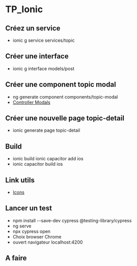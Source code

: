 # TP_Ionic #

## Créez un service ##
-  ionic g service services/topic

## Créer une interface ##
-  ionic g interface models/post 

## Créer une component topic modal ##
- ng generate component components/topic-modal
- [Controller Modals](https://ionicframework.com/docs/api/modal#controller-modals)

## Créer une nouvelle page topic-detail ##
- ionic generate page topic-detail

## Build ##
- ionic build ionic capacitor add ios
- ionic capacitor build ios

## Link utils ##
- [Icons](https://ionic.io/ionicons?_gl=1*1l3uj4i*_ga*MTk2NTIyNzk5LjE3MDYxMDExOTM.*_ga_REH9TJF6KF*MTcwNjQ3ODk2OC42LjEuMTcwNjQ3OTE5NC4wLjAuMA..)

## Lancer un test ##
- npm install --save-dev cypress @testing-library/cypress
- ng serve
- npx cypress open
- Choix browser Chrome
- ouvert navigateur localhost:4200

## A faire ##

